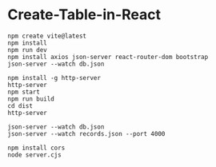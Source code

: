 ﻿# Create-Table-in-React
```
npm create vite@latest
npm install 
npm run dev
npm install axios json-server react-router-dom bootstrap
json-server --watch db.json
```

```
npm install -g http-server
http-server
npm start
npm run build
cd dist
http-server
```
```
json-server --watch db.json
json-server --watch records.json --port 4000
```
```
npm install cors
node server.cjs
```
